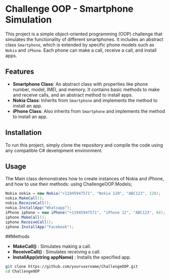 # Challenge OOP - Smartphone Simulation

This project is a simple object-oriented programming (OOP) challenge that simulates the functionality of different smartphones. It includes an abstract class `Smartphone`, which is extended by specific phone models such as `Nokia` and `iPhone`. Each phone can make a call, receive a call, and install apps.

## Features

- **Smartphone Class**: An abstract class with properties like phone number, model, IMEI, and memory. It contains basic methods to make and receive calls, and an abstract method to install apps.
- **Nokia Class**: Inherits from `Smartphone` and implements the method to install an app.
- **iPhone Class**: Also inherits from `Smartphone` and implements the method to install an app.

## Installation

To run this project, simply clone the repository and compile the code using any compatible C# development environment.

## Usage

The Main class demonstrates how to create instances of Nokia and iPhone, and how to use their methods:
using ChallengeOOP.Models;

```csharp
Nokia nokia = new Nokia("+11945947571", "Nokia 120", "ABC123", 128);
nokia.MakeCall();
nokia.ReceiveCall();
nokia.InstallApp("Whatsapp");
iPhone iphone = new iPhone("+11945947571", "iPhone 12", "ABC123", 64);
iphone.MakeCall();
iphone.ReceiveCall();
iphone.InstallApp("Facebook");
```
##Methods
- **MakeCall()** : Simulates making a call.
- **ReceiveCall()** : Simulates receiving a call.
- **InstallApp(string appName)** : Installs the specified app.

```bash
git clone https://github.com/yourusername/ChallengeOOP.git
cd ChallengeOOP

